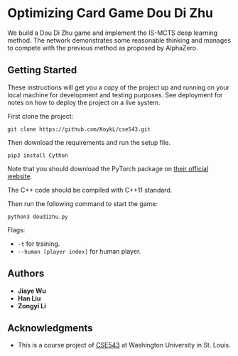 # Optimizing Card Game Dou Di Zhu

We build a Dou Di Zhu game and implement the IS-MCTS deep learning method. The network demonstrates some reasonable thinking and manages to compete with the previous method as proposed by AlphaZero.

## Getting Started

These instructions will get you a copy of the project up and running on your local machine for development and testing purposes. See deployment for notes on how to deploy the project on a live system.

First clone the project:
```
git clone https://github.com/KoykL/cse543.git
```
Then download the requirements and run the setup file.
```
pip3 install Cython
```
Note that you should download the PyTorch package on [their official website](http://pytorch.org).

The C++ code should be compiled with C++11 standard.

Then run the following command to start the game:
```
python3 doudizhu.py
```

Flags:
- `-t` for training.
- `--human [player index]` for human player.

## Authors

* **Jiaye Wu**
* **Han Liu**
* **Zongyi Li**

## Acknowledgments

* This is a course project of [CSE543](https://www.cse.wustl.edu/~ychen/CSE543/) at Washington University in St. Louis.

